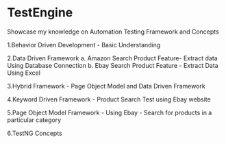# TestEngine
Showcase my knowledge on Automation Testing Framework and Concepts

1.Behavior Driven Development - Basic Understanding 

2.Data Driven Framework
  a. Amazon Search Product Feature- Extract data Using Database Connection
  b. Ebay Search Product Feature - Extract Data Using Excel
  
3.Hybrid Framework - Page Object Model and Data Driven Framework

4.Keyword Driven Framework - Product Search Test using Ebay website

5.Page Object Model Framework - Using Ebay - Search for products in a particular category

6.TestNG Concepts
